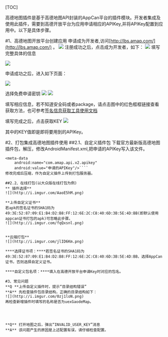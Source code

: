 ﻿[TOC]


高德地图插件是基于高德地图API封装的AppCan平台的插件模块。开发者集成及使用此插件，需要到高德开放平台为应用申请相应的APIKey,并将APIKey配置到应用中。以下是具体步骤。

#1、高德地图开放平台创建应用
申请成为开发者,访问[http://lbs.amap.com/](http://lbs.amap.com/) 。 
![](http://i.imgur.com/9nuT5v4.jpg) 
注册成功之后，点击成为开发者，如下： 
![](http://i.imgur.com/wZnTMBR.jpg) 
填写完整具体的信息

![](http://i.imgur.com/d1rliOz.png) 

申请成功之后，进入如下页面：

![](http://i.imgur.com/xn5CSjM.png) 

选择免费申请密钥
![](http://i.imgur.com/Nv8VSlu.jpg) 
![](http://i.imgur.com/CGIdwNy.jpg) 
 

填写相应信息，若不知道安全码或者package，请点击图中的红色框框链接查看获取方法，也可参考[签名信息获取工具使用文档](http://newdocx.appcan.cn/newdocx/docx?type=1299_1291 ) 

填写完成之后，点击获取KEY
![](http://i.imgur.com/pkK7unS.jpg) 


其中的KEY值即是即将要用到的APIKey。

#2、打包集成高德地图插件使用
##2.1、自定义插件包
下载官方最新版高德地图插件包，解压，修改AndroidManifest.xml,把申请的APIKey写入该文件。
````
<meta-data
    android:name="com.amap.api.v2.apikey"
    android:value="申请的APIKey"/>````
修改完成后压缩，作为自定义插件上传到打包服务器。

##2.2、在线打包(以大众版在线打包为例)
** 插件选择**
![](http://i.imgur.com/AaoE5hM.png) 

**上传自定义证书**
若apk的签名证书的SHA1码为49:3E:52:87:09:E1:B4:D2:B8:FF:12:6E:2C:C8:40:6D:3B:5E:4D:BB(即默认使用appcan证书打包的apk)可忽略此步骤。
![](http://i.imgur.com/fqQxsnl.png) 


**云端打包**
![](http://i.imgur.com/jlID6Km.png) 

****选择证书项：****若签名证书的SHA1码为49:3E:52:87:09:E1:B4:D2:B8:FF:12:6E:2C:C8:40:6D:3B:5E:4D:BB，选择AppCan证书，否则选择自定义证书。

****自定义包名项：****填入在高德开放平台申请Key时对应的包名。

#3、常见问题
**Q **上传自定义插件时，提示“目录结构错误”
**A** 先检查插件包目录结构，正确的目录结构如下： 
![](http://i.imgur.com/0zj1loN.png) 
再检查新增插件时填写的名称是否为uexGaodeMap。




**Q** 打开地图之后，弹出“INVALID_USER_KEY”消息
**A** 该问题产生的原因是上述配置有误，请仔细检查配置。